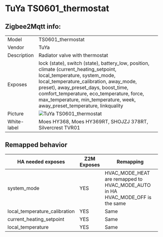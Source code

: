 # TuYa TS0601_thermostat

## Zigbee2Mqtt info:

|     |     |
|-----|-----|
| Model | TS0601_thermostat  |
| Vendor  | TuYa  |
| Description | Radiator valve with thermostat |
| Exposes | lock (state), switch (state), battery_low, position, climate (current_heating_setpoint, local_temperature, system_mode, local_temperature_calibration, away_mode, preset), away_preset_days, boost_time, comfort_temperature, eco_temperature, force, max_temperature, min_temperature, week, away_preset_temperature, linkquality |
| Picture | ![TuYa TS0601_thermostat](https://www.zigbee2mqtt.io/images/devices/TS0601_thermostat.jpg) |
| White-label | Moes HY368, Moes HY369RT, SHOJZJ 378RT, Silvercrest TVR01 |


## Remapped behavior

| HA needed exposes | Z2M Exposes | Remapping |
|-----|-----|-----|
| system_mode | YES | HVAC_MODE_HEAT are remapped to HVAC_MODE_AUTO in HA HVAC_MODE_OFF is the same |
| local_temperature_calibration | YES | Same |
| current_heating_setpoint | YES | Same |
| local_temperature | YES | Same |